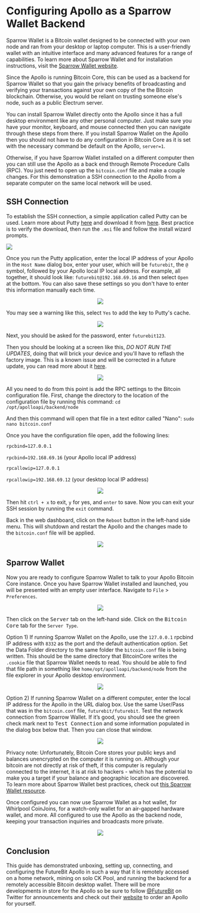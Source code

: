 # Configuring Apollo as a Sparrow Wallet Backend
Sparrow Wallet is a Bitcoin wallet designed to be connected with your own node and ran from your desktop or laptop computer. This is a user-friendly wallet with an intuitive interface and many advanced features for a range of capabilities. To learn more about Sparrow Wallet and for installation instructions, visit the [Sparrow Wallet website](https://www.sparrowwallet.com/).

Since the Apollo is running Bitcoin Core, this can be used as a backend for Sparrow Wallet so that you gain the privacy benefits of broadcasting and verifying your transactions against your own copy of the the Bitcoin blockchain. Otherwise, you would be reliant on trusting someone else's node, such as a public Electrum server.

You can install Sparrow Wallet directly onto the Apollo since it has a full desktop environment like any other personal computer. Just make sure you have your monitor, keyboard, and mouse connected then you can navigate through these steps from there. If you install Sparrow Wallet on the Apollo then you should not have to do any configuration in Bitcoin Core as it is set with the necessary command be default on the Apollo, `server=1`.  

Otherwise, if you have Sparrow Wallet installed on a different computer then you can still use the Apollo as a back end through Remote Procedure Calls (RPC). You just need to open up the `bitcoin.conf` file and make a couple changes. For this demonstration a SSH connection to the Apollo from a separate computer on the same local network will be used. 

## SSH Connection
To establish the SSH connection, a simple application called Putty can be used. Learn more about Putty [here](https://www.putty.org/) and download it from [here](https://www.chiark.greenend.org.uk/~sgtatham/putty/latest.html). Best practice is to verify the download, then run the `.msi` file and follow the install wizard prompts.

![](assets/ssh00.png)

Once you run the Putty application, enter the local IP address of your Apollo in the `Host Name` dialog box, enter your user, which will be `futurebit`, the `@` symbol, followed by your Apollo local IP local address. For example, all together, it should look like: `futurebit@192.168.69.16` and then select `Open` at the bottom. You can also save these settings so you don't have to enter this information manually each time. 

<p align="center">
  <img src="assets/ssh01.png">
</p>

You may see a warning like this, select `Yes` to add the key to Putty's cache.  

<p align="center">
  <img src="assets/ssh02.png">
</p>

Next, you should be asked for the password, enter `futurebit123`.

Then you should be looking at a screen like this, *DO NOT RUN THE UPDATES*, doing that will brick your device and you'll have to reflash the factory image. This is a known issue and will be corrected in a future update, you can read more about it [here](https://bitcointalk.org/index.php?topic=5340015.msg57091053#msg57091053). 

<p align="center">
  <img src="assets/ssh03.png">
</p>

All you need to do from this point is add the RPC settings to the Bitcoin configuration file. First, change the directory to the location of the configuration file by running this command: `cd /opt/apolloapi/backend/node`

And then this command will open that file in a text editor called "Nano": `sudo nano bitcoin.conf`

Once you have the configuration file open, add the following lines:

`rpcbind=127.0.0.1`

`rpcbind=192.168.69.16` (your Apollo local IP address)

`rpcallowip=127.0.0.1`

`rpcallowip=192.168.69.12` (your desktop local IP address)

<p align="center">
  <img src="assets/ssh04.png">
</p>

Then hit `ctrl + x` to exit, `y` for yes, and `enter` to save. Now you can exit your SSH session by running the `exit` command. 

Back in the web dashboard, click on the `Reboot` button in the left-hand side menu. This will shutdown and restart the Apollo and the changes made to the `bitcoin.conf` file will be applied. 

<p align="center">
  <img src="assets/reboot00.png">
</p>

## Sparrow Wallet
Now you are ready to configure Sparrow Wallet to talk to your Apollo Bitcoin Core instance. Once you have Sparrow Wallet installed and launched, you will be presented with an empty user interface. Navigate to `File` > `Preferences`.

<p align="center">
  <img src="assets/sparrow00.png">
</p>

Then click on the <kbd>Server</kbd> tab on the left-hand side. Click on the <kbd>Bitcoin Core</kbd> tab for the `Server Type`. 

Option 1) If running Sparrow Wallet on the Apollo, use the `127.0.0.1` rpcbind IP address with `8332` as the port and the default authentication option. Set the Data Folder directory to the same folder the `bitcoin.conf` file is being written. This should be the same directory that BitcoinCore writes the `.cookie` file that Sparrow Wallet needs to read. You should be able to find that file path in something like `home/opt/apolloapi/backend/node` from the file explorer in your Apollo desktop environment.

<p align="center">
  <img src="assets/sparrow01_1.png">
</p>

Option 2) If running Sparrow Wallet on a different computer, enter the local IP address for the Apollo in the URL dialog box. Use the same User/Pass that was in the `bitcoin.conf` file, `futurebit/futurebit`. Test the network connection from Sparrow Wallet. If it’s good, you should see the green check mark next to <kbd>Test Connection</kbd> and some information populated in the dialog box below that. Then you can close that window.   

<p align="center">
  <img src="assets/sparrow02.png">
</p>

Privacy note: Unfortunately, Bitcoin Core stores your public keys and balances unencrypted on the computer it is running on. Although your bitcoin are not directly at risk of theft, if this computer is regularly connected to the internet, it is at risk to hackers - which has the potential to make you a target if your balance and geographic location are discovered. To learn more about Sparrow Wallet best practices, check out [this Sparrow Wallet resource](https://www.sparrowwallet.com/docs/best-practices.html). 

Once configured you can now use Sparrow Wallet as a hot wallet, for Whirlpool CoinJoins, for a watch-only wallet for an air-gapped hardware wallet, and more. All configured to use the Apollo as the backend node, keeping your transaction inquiries and broadcasts more private. 

<p align="center">
  <img src="assets/sparrow03.png">
</p>


## Conclusion
This guide has demonstrated unboxing, setting up, connecting, and configuring the FutureBit Apollo in such a way that it is remotely accessed on a home network, mining on solo CK Pool, and running the backend for a remotely accessible Bitcoin desktop wallet. There will be more developments in store for the Apollo so be sure to follow [@FutureBit](https://twitter.com/FutureBit) on Twitter for announcements and check out their [website](https://www.futurebit.io/) to order an Apollo for yourself.  
